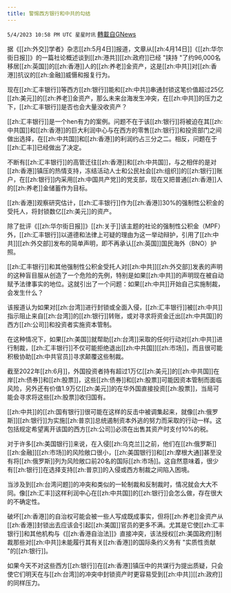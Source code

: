 ```yaml
---
title: 警惕西方银行和中共的勾结
---
```

`5/4/2023 10:58 PM UTC 星星时讯` [轉載自GNews](https://gnews.org/articles/1275830)


  

据《[[zh:外交]]学者》杂志[[zh:5月4日]]报道，文章从[[zh:4月14日]]《[[zh:华尔街日报]]》的一篇社论概述谈到[[zh:港共]][[zh:政府]]已经 "挟持 "了约96,000名移居[[zh:英国]]的[[zh:香港]]人的[[zh:养老]]金资产，这是[[zh:中共]]对[[zh:香港]]抗议的[[zh:金融]]威慑和报复行为。

  

现在[[zh:汇丰银行]]等西方[[zh:银行]]能和[[zh:中共]]串通封锁这笔价值超过25亿[[zh:美元]]的[[zh:养老]]金资产，那么未来台海发生冲突，在[[zh:中共]]的压力之下，[[zh:汇丰银行]]是否也会大量没收资产？

  

[[zh:汇丰银行]]是一个hen有力的案例。问题不在于该[[zh:银行]]将被迫在其[[zh:中共国]]和[[zh:香港]]的巨大利润中心与在西方的零售[[zh:银行]]和投资部门之间做出选择，在[[zh:中共国]]和[[zh:香港]]的利润约占三分之二。相反，问题在于[[zh:汇丰]]已经做出了决定。

  

不断有[[zh:汇丰银行]]的高管迁往[[zh:香港]]和[[zh:中共国]]，与之相伴的是对[[zh:香港]]镇压的热情支持，冻结活动人士和公民社会[[zh:组织]]的[[zh:银行]]账户，在[[zh:银行]]内采用[[zh:中国共产党]]的党支部，现在又把普通[[zh:香港]]人的[[zh:养老]]金储蓄作为目标。

  

[[zh:香港]]观察研究估计，[[zh:汇丰银行]]作为[[zh:香港]]30%的强制性公积金的受托人，将封锁数亿[[zh:美元]]的资产。

  

除了批评《[[zh:华尔街日报]]》[[zh:关于]]该主题的社论的强制性公积金（MPF）外，[[zh:汇丰银行]]以道德和法律上可疑的理由为这一举动辩护，引用了[[zh:中共]][[zh:外交部]]发布的简单声明，即不再承认[[zh:英国]]国民海外（BNO）护照。

  

[[zh:汇丰银行]]和其他强制性公积金受托人对[[zh:中共]][[zh:外交部]]发表的声明的这种盲目服从创造了一个危险的先例，特别是如果[[zh:中共]]的声明现在被自动赋予法律事实的地位。这就引出了一个问题：如果[[zh:中共]]开始自己实施制裁，会发生什么？

  

该报道认为如果对[[zh:台湾]]进行封锁或全面入侵，[[zh:汇丰银行]]被[[zh:中共]]指示阻止来自[[zh:台湾]]的[[zh:银行]]转账，或对寻求将资金迁出[[zh:中共国]]的西方[[zh:公司]]和投资者实施资本管制。

  

在这种情况下，如果[[zh:美国]]就帮助[[zh:台湾]]采取的任何行动对[[zh:中共]]进行制裁，[[zh:汇丰银行]]不仅可能拒绝退出[[zh:中共国]][[zh:市场]]，而且很可能积极协助[[zh:中共官员]]寻求颠覆这些制裁。

  

  

截至2022年[[zh:6月]]，外国投资者持有超过1万亿[[zh:美元]]的[[zh:中共国]]在岸[[zh:债券]]和[[zh:股票]]，这些[[zh:债券]]和[[zh:股票]]可能因资本管制而面临风险，另外还有价值1.9万亿[[zh:美元]]的在华外国直接投资[[zh:股票]]，当局可能会寻求将这些[[zh:股票]]收归国有。

  

  

[[zh:中共]]的[[zh:国有银行]]很可能在这样的反击中被调集起来，就像[[zh:俄罗斯]][[zh:银行]]为实施[[zh:普京]]总统遏制资本外逃的努力而采取的行动一样。这包括规定希望离开该国的西方[[zh:公司]]必须在出售其资产时支付10%的税。

  

对于许多[[zh:美国银行]]来说，在入侵[[zh:乌克兰]]之前，他们在[[zh:俄罗斯]][[zh:金融]][[zh:市场]]的风险敞口很小，[[zh:美国银行]]和[[zh:摩根大通]]甚至没有将[[zh:俄罗斯]]列为风险敞口前20名的国际[[zh:市场]]。这自然意味着，很少有[[zh:银行]]在选择支持[[zh:普京]]的入侵或西方制裁之间陷入困境。

  

  

当涉及到[[zh:台湾问题]]的冲突和类似的一轮制裁和反制裁时，情况就会大大不同。像[[zh:汇丰]]这样利润中心在[[zh:中共国]]的[[zh:银行]]会怎么做，存在很大的不确定性。

  

破坏[[zh:香港]]的自治权可能会被一些人写成既成事实，但将[[zh:养老]]金资产从[[zh:香港]]封锁出去应该会引起[[zh:美国]]官员的更多不满。尤其是它使[[zh:汇丰银行]]和其他机构与《[[zh:香港自治法]]》直接冲突，该法授权[[zh:美国政府]]制裁那些对[[zh:中共]]未能履行其有关[[zh:香港]]的国际条约义务有 "实质性贡献 "的[[zh:银行]]。

  

如果今天不对这些西方[[zh:银行]]在[[zh:香港]]镇压中的共谋行为提出质疑，只会使它们明天在与[[zh:台湾]]的冲突中封锁资产时更容易受到[[zh:中共]][[zh:政府]]的同样压力。
